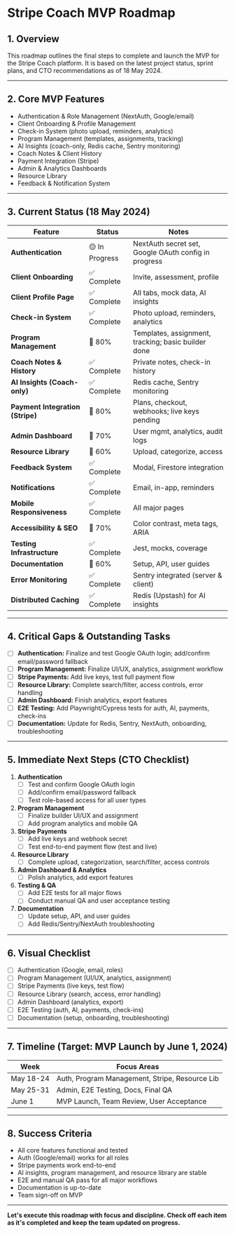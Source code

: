 # Stripe Coach MVP Roadmap

## 1. Overview
This roadmap outlines the final steps to complete and launch the MVP for the Stripe Coach platform. It is based on the latest project status, sprint plans, and CTO recommendations as of 18 May 2024.

---

## 2. Core MVP Features
- Authentication & Role Management (NextAuth, Google/email)
- Client Onboarding & Profile Management
- Check-in System (photo upload, reminders, analytics)
- Program Management (templates, assignments, tracking)
- AI Insights (coach-only, Redis cache, Sentry monitoring)
- Coach Notes & Client History
- Payment Integration (Stripe)
- Admin & Analytics Dashboards
- Resource Library
- Feedback & Notification System

---

## 3. Current Status (18 May 2024)
| Feature                        | Status        | Notes |
|------------------------------- |--------------|-------|
| **Authentication**             | 🟡 In Progress| NextAuth secret set, Google OAuth config in progress |
| **Client Onboarding**          | ✅ Complete   | Invite, assessment, profile |
| **Client Profile Page**        | ✅ Complete   | All tabs, mock data, AI insights |
| **Check-in System**            | ✅ Complete   | Photo upload, reminders, analytics |
| **Program Management**         | 🚧 80%        | Templates, assignment, tracking; basic builder done |
| **Coach Notes & History**      | ✅ Complete   | Private notes, check-in history |
| **AI Insights (Coach-only)**   | ✅ Complete   | Redis cache, Sentry monitoring |
| **Payment Integration (Stripe)**| 🚧 80%        | Plans, checkout, webhooks; live keys pending |
| **Admin Dashboard**            | 🚧 70%        | User mgmt, analytics, audit logs |
| **Resource Library**           | 🚧 60%        | Upload, categorize, access |
| **Feedback System**            | ✅ Complete   | Modal, Firestore integration |
| **Notifications**              | ✅ Complete   | Email, in-app, reminders |
| **Mobile Responsiveness**      | ✅ Complete   | All major pages |
| **Accessibility & SEO**        | 🚧 70%        | Color contrast, meta tags, ARIA |
| **Testing Infrastructure**     | ✅ Complete   | Jest, mocks, coverage |
| **Documentation**              | 🚧 60%        | Setup, API, user guides |
| **Error Monitoring**           | ✅ Complete   | Sentry integrated (server & client) |
| **Distributed Caching**        | ✅ Complete   | Redis (Upstash) for AI insights |

---

## 4. Critical Gaps & Outstanding Tasks
- [ ] **Authentication:** Finalize and test Google OAuth login; add/confirm email/password fallback
- [ ] **Program Management:** Finalize UI/UX, analytics, assignment workflow
- [ ] **Stripe Payments:** Add live keys, test full payment flow
- [ ] **Resource Library:** Complete search/filter, access controls, error handling
- [ ] **Admin Dashboard:** Finish analytics, export features
- [ ] **E2E Testing:** Add Playwright/Cypress tests for auth, AI, payments, check-ins
- [ ] **Documentation:** Update for Redis, Sentry, NextAuth, onboarding, troubleshooting

---

## 5. Immediate Next Steps (CTO Checklist)
1. **Authentication**
   - [ ] Test and confirm Google OAuth login
   - [ ] Add/confirm email/password fallback
   - [ ] Test role-based access for all user types
2. **Program Management**
   - [ ] Finalize builder UI/UX and assignment
   - [ ] Add program analytics and mobile QA
3. **Stripe Payments**
   - [ ] Add live keys and webhook secret
   - [ ] Test end-to-end payment flow (test and live)
4. **Resource Library**
   - [ ] Complete upload, categorization, search/filter, access controls
5. **Admin Dashboard & Analytics**
   - [ ] Polish analytics, add export features
6. **Testing & QA**
   - [ ] Add E2E tests for all major flows
   - [ ] Conduct manual QA and user acceptance testing
7. **Documentation**
   - [ ] Update setup, API, and user guides
   - [ ] Add Redis/Sentry/NextAuth troubleshooting

---

## 6. Visual Checklist
- [ ] Authentication (Google, email, roles)
- [ ] Program Management (UI/UX, analytics, assignment)
- [ ] Stripe Payments (live keys, test flow)
- [ ] Resource Library (search, access, error handling)
- [ ] Admin Dashboard (analytics, export)
- [ ] E2E Testing (auth, AI, payments, check-ins)
- [ ] Documentation (setup, onboarding, troubleshooting)

---

## 7. Timeline (Target: MVP Launch by June 1, 2024)
| Week         | Focus Areas                                      |
|--------------|--------------------------------------------------|
| May 18-24    | Auth, Program Management, Stripe, Resource Lib   |
| May 25-31    | Admin, E2E Testing, Docs, Final QA               |
| June 1       | MVP Launch, Team Review, User Acceptance         |

---

## 8. Success Criteria
- All core features functional and tested
- Auth (Google/email) works for all roles
- Stripe payments work end-to-end
- AI insights, program management, and resource library are stable
- E2E and manual QA pass for all major workflows
- Documentation is up-to-date
- Team sign-off on MVP

---

**Let's execute this roadmap with focus and discipline. Check off each item as it's completed and keep the team updated on progress.** 